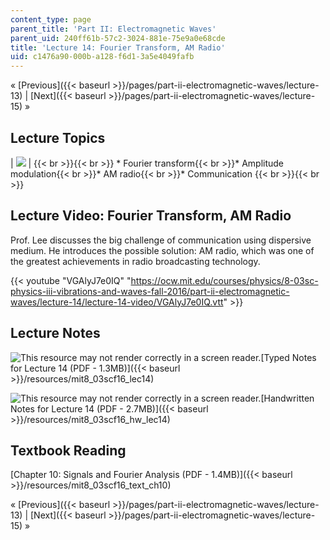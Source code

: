 ```yaml
---
content_type: page
parent_title: 'Part II: Electromagnetic Waves'
parent_uid: 240ff61b-57c2-3024-881e-75e9a0e68cde
title: 'Lecture 14: Fourier Transform, AM Radio'
uid: c1476a90-000b-a128-f6d1-3a5e4049fafb
---
```


« [Previous]({{< baseurl >}}/pages/part-ii-electromagnetic-waves/lecture-13) | [Next]({{< baseurl >}}/pages/part-ii-electromagnetic-waves/lecture-15) »

Lecture Topics
--------------

| ![](BASEURL_PLACEHOLDER/resources/l14) |  {{< br >}}{{< br >}} *   Fourier transform{{< br >}}*   Amplitude modulation{{< br >}}*   AM radio{{< br >}}*   Communication {{< br >}}{{< br >}}  

Lecture Video: Fourier Transform, AM Radio
------------------------------------------

Prof. Lee discusses the big challenge of communication using dispersive medium. He introduces the possible solution: AM radio, which was one of the greatest achievements in radio broadcasting technology.

{{< youtube "VGAlyJ7e0IQ" "https://ocw.mit.edu/courses/physics/8-03sc-physics-iii-vibrations-and-waves-fall-2016/part-ii-electromagnetic-waves/lecture-14/lecture-14-video/VGAlyJ7e0IQ.vtt" >}}

Lecture Notes
-------------

![This resource may not render correctly in a screen reader.](/images/inacessible.gif)[Typed Notes for Lecture 14 (PDF - 1.3MB)]({{< baseurl >}}/resources/mit8_03scf16_lec14)

![This resource may not render correctly in a screen reader.](/images/inacessible.gif)[Handwritten Notes for Lecture 14 (PDF - 2.7MB)]({{< baseurl >}}/resources/mit8_03scf16_hw_lec14)

Textbook Reading
----------------

[Chapter 10: Signals and Fourier Analysis (PDF - 1.4MB)]({{< baseurl >}}/resources/mit8_03scf16_text_ch10)

« [Previous]({{< baseurl >}}/pages/part-ii-electromagnetic-waves/lecture-13) | [Next]({{< baseurl >}}/pages/part-ii-electromagnetic-waves/lecture-15) »